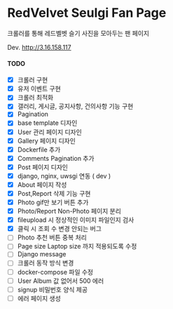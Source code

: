 # RedVelvet Seulgi Fan Page

크롤러를 통해 레드벨벳 슬기 사진을 모아두는 팬 페이지 

Dev. http://3.16.158.117


#### TODO
- [x] 크롤러 구현
- [x] 유저 이벤트 구현
- [x] 크롤러 최적화
- [x] 갤러리, 게시글, 공지사항, 건의사항 기능 구현
- [x] Pagination
- [x] base template 디자인
- [x] User 관리 페이지 디자인
- [x] Gallery 페이지 디자인
- [x] Dockerfile 추가
- [x] Comments Pagination 추가
- [x] Post 페이지 디자인
- [x] django, nginx, uwsgi 연동 ( dev )
- [x] About 페이지 작성
- [x] Post,Report 삭제 기능 구현
- [x] Photo gif만 보기 버튼 추가
- [x] Photo/Report Non-Photo 페이지 분리
- [x] fileupload 시 정상적인 이미지 파일인지 검사
- [x] 클릭 시 조회 수 변경 안되는 버그 
- [ ] Photo 추천 버튼 중복 처리
- [ ] Page size Laptop size 까지 적용되도록 수정
- [ ] Django message
- [ ] 크롤러 동작 방식 변경
- [ ] docker-compose 파일 수정
- [ ] User Album 값 없어서 500 에러
- [ ] signup 비밀번호 양식 제공
- [ ] 에러 페이지 생성
